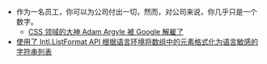 - 作为一名员工，你可以为公司付出一切，然而，对公司来说，你几乎只是一个数字。
	- [CSS 领域的大神 Adam Argyle 被 Google 解雇了](https://nerdy.dev/ex-googler)
- [使用了 Intl.ListFormat API 根据语言环境将数组中的元素格式化为语言敏感的字符串列表](https://x.com/KaraBharat/status/1910682086148550891)